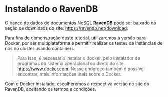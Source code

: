 # Instalando o RavenDB

O banco de dados de documentos NoSQL **RavenDB** pode ser baixado na seção de downloads do site: https://ravendb.net/download.

Para fins de demonstração deste tutorial, utilizaremos a versão para Docker, por ser multiplataforma e permitir realizar os testes de instâncias de nós no cluster usando containers.

>Para isso, é necessário instalar o docker, pelo instalador de programas do sistema operacional ou direto do site: https://www.docker.com. Nesse endereço também é possível encontrar, mais informações úteis sobre o Docker.

Com o Docker instalado, escolheremos a respectiva versão no site do RavenDB, aceitando os termos e condições.


<!--stackedit_data:
eyJoaXN0b3J5IjpbLTEyMzg4Nzg4NTEsLTIwMDY4Nzg3MCw3Mj
Y2ODg3NzIsMzY0OTEzOTAzLDE1ODE3NTc5ODIsMTA2MzM1ODg3
OSw5MDIxOTIwMzVdfQ==
-->